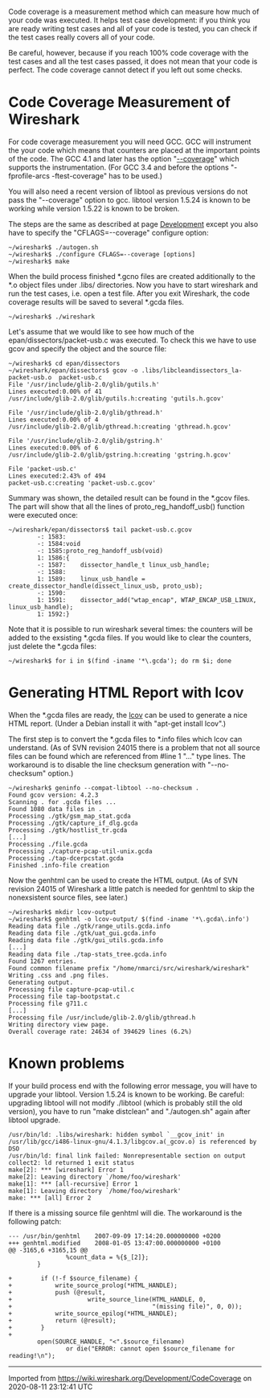Code coverage is a measurement method which can measure how much of your code was executed. It helps test case development: if you think you are ready writing test cases and all of your code is tested, you can check if the test cases really covers all of your code.

Be careful, however, because if you reach 100% code coverage with the test cases and all the test cases passed, it does not mean that your code is perfect. The code coverage cannot detect if you left out some checks.

# Code Coverage Measurement of Wireshark

For code coverage measurement you will need GCC. GCC will instrument the your code which means that counters are placed at the important points of the code. The GCC 4.1 and later has the option "[--coverage](http://gcc.gnu.org/onlinedocs/gcc/Debugging-Options.html#index-g_t_0040command_007bgcov_007d-490)" which supports the instrumentation. (For GCC 3.4 and before the options "-fprofile-arcs -ftest-coverage" has to be used.)

You will also need a recent version of libtool as previous versions do not pass the "--coverage" option to gcc. libtool version 1.5.24 is known to be working while version 1.5.22 is known to be broken.

The steps are the same as described at page [Development](/Development) except you also have to specify the "CFLAGS=--coverage" configure option:

    ~/wireshark$ ./autogen.sh
    ~/wireshark$ ./configure CFLAGS=--coverage [options]
    ~/wireshark$ make

When the build process finished \*.gcno files are created additionally to the \*.o object files under .libs/ directories. Now you have to start wireshark and run the test cases, i.e. open a test file. After you exit Wireshark, the code coverage results will be saved to several \*.gcda files.

    ~/wireshark$ ./wireshark

Let's assume that we would like to see how much of the epan/dissectors/packet-usb.c was executed. To check this we have to use gcov and specify the object and the source file:

    ~/wireshark$ cd epan/dissectors
    ~/wireshark/epan/dissectors$ gcov -o .libs/libcleandissectors_la-packet-usb.o  packet-usb.c
    File '/usr/include/glib-2.0/glib/gutils.h'
    Lines executed:0.00% of 41
    /usr/include/glib-2.0/glib/gutils.h:creating 'gutils.h.gcov'
    
    File '/usr/include/glib-2.0/glib/gthread.h'
    Lines executed:0.00% of 4
    /usr/include/glib-2.0/glib/gthread.h:creating 'gthread.h.gcov'
    
    File '/usr/include/glib-2.0/glib/gstring.h'
    Lines executed:0.00% of 6
    /usr/include/glib-2.0/glib/gstring.h:creating 'gstring.h.gcov'
    
    File 'packet-usb.c'
    Lines executed:2.43% of 494
    packet-usb.c:creating 'packet-usb.c.gcov'

Summary was shown, the detailed result can be found in the \*.gcov files. The part will show that all the lines of proto\_reg\_handoff\_usb() function were executed once:

    ~/wireshark/epan/dissectors$ tail packet-usb.c.gcov 
            -: 1583:
            -: 1584:void
            -: 1585:proto_reg_handoff_usb(void)
            1: 1586:{
            -: 1587:    dissector_handle_t linux_usb_handle;
            -: 1588:
            1: 1589:    linux_usb_handle = create_dissector_handle(dissect_linux_usb, proto_usb);
            -: 1590:
            1: 1591:    dissector_add("wtap_encap", WTAP_ENCAP_USB_LINUX, linux_usb_handle);
            1: 1592:}

Note that it is possible to run wireshark several times: the counters will be added to the exsisting \*.gcda files. If you would like to clear the counters, just delete the \*.gcda files:

    ~/wireshark$ for i in $(find -iname '*\.gcda'); do rm $i; done

# Generating HTML Report with lcov

When the \*.gcda files are ready, the [lcov](http://ltp.sourceforge.net/coverage/lcov.readme.php) can be used to generate a nice HTML report. (Under a Debian install it with "apt-get install lcov".)

The first step is to convert the \*.gcda files to \*.info files which lcov can understand. (As of SVN revision 24015 there is a problem that not all source files can be found which are referenced from \#line 1 "..." type lines. The workaround is to disable the line checksum generation with "--no-checksum" option.)

    ~/wireshark$ geninfo --compat-libtool --no-checksum .
    Found gcov version: 4.2.3
    Scanning . for .gcda files ...
    Found 1080 data files in .
    Processing ./gtk/gsm_map_stat.gcda
    Processing ./gtk/capture_if_dlg.gcda
    Processing ./gtk/hostlist_tr.gcda
    [...]
    Processing ./file.gcda
    Processing ./capture-pcap-util-unix.gcda
    Processing ./tap-dcerpcstat.gcda
    Finished .info-file creation

Now the genhtml can be used to create the HTML output. (As of SVN revision 24015 of Wireshark a little patch is needed for genhtml to skip the nonexsistent source files, see later.)

    ~/wireshark$ mkdir lcov-output
    ~/wireshark$ genhtml -o lcov-output/ $(find -iname '*\.gcda\.info')
    Reading data file ./gtk/range_utils.gcda.info
    Reading data file ./gtk/uat_gui.gcda.info
    Reading data file ./gtk/gui_utils.gcda.info
    [...]
    Reading data file ./tap-stats_tree.gcda.info
    Found 1267 entries.
    Found common filename prefix "/home/nmarci/src/wireshark/wireshark"
    Writing .css and .png files.
    Generating output.
    Processing file capture-pcap-util.c
    Processing file tap-bootpstat.c
    Processing file g711.c
    [...]
    Processing file /usr/include/glib-2.0/glib/gthread.h
    Writing directory view page.
    Overall coverage rate: 24634 of 394629 lines (6.2%)

# Known problems

If your build process end with the following error message, you will have to upgrade your libtool. Version 1.5.24 is known to be working. Be careful: upgrading libtool will not modify ./libtool (which is probably still the old version), you have to run "make distclean" and "./autogen.sh" again after libtool upgrade.

    /usr/bin/ld: .libs/wireshark: hidden symbol `__gcov_init' in /usr/lib/gcc/i486-linux-gnu/4.1.3/libgcov.a(_gcov.o) is referenced by DSO
    /usr/bin/ld: final link failed: Nonrepresentable section on output
    collect2: ld returned 1 exit status
    make[2]: *** [wireshark] Error 1
    make[2]: Leaving directory `/home/foo/wireshark'
    make[1]: *** [all-recursive] Error 1
    make[1]: Leaving directory `/home/foo/wireshark'
    make: *** [all] Error 2

If there is a missing source file genhtml will die. The workaround is the following patch:

    --- /usr/bin/genhtml    2007-09-09 17:14:20.000000000 +0200
    +++ genhtml.modified    2008-01-05 13:47:00.000000000 +0100
    @@ -3165,6 +3165,15 @@
                    %count_data = %{$_[2]};
            }
     
    +        if (!-f $source_filename) {
    +            write_source_prolog(*HTML_HANDLE);
    +            push (@result,
    +                     write_source_line(HTML_HANDLE, 0,
    +                                       "(missing file)", 0, 0));
    +            write_source_epilog(*HTML_HANDLE);
    +            return (@result);
    +        }
    +
            open(SOURCE_HANDLE, "<".$source_filename)
                    or die("ERROR: cannot open $source_filename for reading!\n");

---

Imported from https://wiki.wireshark.org/Development/CodeCoverage on 2020-08-11 23:12:41 UTC
